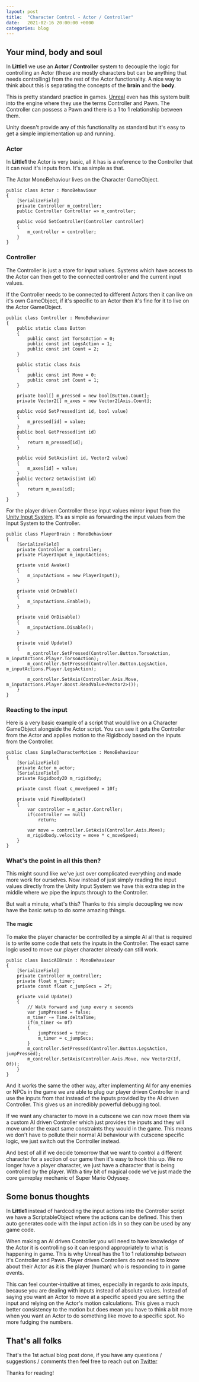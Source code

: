 ```yaml
---
layout: post
title:  "Character Control - Actor / Controller"
date:   2021-02-16 20:00:00 +0000
categories: blog
---
```


## Your mind, body and soul

In **Little1** we use an **Actor / Controller** system to decouple the logic for controlling
an Actor (these are mostly characters but can be anything that needs controlling) from the rest of the Actor functionality. A nice way to think
about this is separating the concepts of the **brain** and the **body**.

This is pretty standard practice in games. [Unreal](https://docs.unrealengine.com/en-US/InteractiveExperiences/Framework/Controller/index.html)
even has this system built into the engine where they use the terms Controller and Pawn. 
The Controller can possess a Pawn and there is a 1 to 1 relationship between them.

Unity doesn't provide any of this functionality as standard but it's easy to get a simple implementation up and running.

### Actor

In **Little1** the Actor is very basic, all it has is a reference to the Controller that it can read it's inputs from. It's as simple as that.

The Actor MonoBehaviour lives on the Character GameObject.

~~~
public class Actor : MonoBehaviour
{
	[SerializeField]
	private Controller m_controller;
	public Controller Controller => m_controller;

	public void SetController(Controller controller)
	{
		m_controller = controller;
	}
}
~~~

### Controller

The Controller is just a store for input values. Systems which have access to the Actor can then get to the connected controller and 
the current input values.

If the Controller needs to be connected to different Actors then it can live on it's own GameObject, if it's specific to an Actor then it's
fine for it to live on the Actor GameObject.

~~~
public class Controller : MonoBehaviour
{
	public static class Button
	{
		public const int TorsoAction = 0;
		public const int LegsAction = 1;
		public const int Count = 2;
	}

	public static class Axis
	{
		public const int Move = 0;
		public const int Count = 1;
	}

	private bool[] m_pressed = new bool[Button.Count];
	private Vector2[] m_axes = new Vector2[Axis.Count];

	public void SetPressed(int id, bool value)
	{
		m_pressed[id] = value;
	}
	public bool GetPressed(int id)
	{
		return m_pressed[id];
	}

	public void SetAxis(int id, Vector2 value)
	{
		m_axes[id] = value;
	}
	public Vector2 GetAxis(int id)
	{
		return m_axes[id];
	}
}
~~~

For the player driven Controller these input values mirror input from the [Unity Input System](https://docs.unity3d.com/Packages/com.unity.inputsystem@1.0/manual/index.html). 
It's as simple as forwarding the input values from the Input System to the Controller.

~~~
public class PlayerBrain : MonoBehaviour
{
	[SerializeField]
	private Controller m_controller;
	private PlayerInput m_inputActions;

	private void Awake()
	{
		m_inputActions = new PlayerInput();
	}

	private void OnEnable()
	{
		m_inputActions.Enable();
	}

	private void OnDisable()
	{
		m_inputActions.Disable();
	}

	private void Update()
	{
		m_controller.SetPressed(Controller.Button.TorsoAction, m_inputActions.Player.TorsoAction);
		m_controller.SetPressed(Controller.Button.LegsAction, m_inputActions.Player.LegsAction);

		m_controller.SetAxis(Controller.Axis.Move, m_inputActions.Player.Boost.ReadValue<Vector2>());
	}
}
~~~

### Reacting to the input

Here is a very basic example of a script that would live on a Character GameObject alongside the Actor script. You can see it gets the Controller
from the Actor and applies motion to the Rigidbody based on the inputs from the Controller.

~~~
public class SimpleCharacterMotion : MonoBehaviour
{
	[SerializeField]
	private Actor m_actor;
	[SerializeField]
	private Rigidbody2D m_rigidbody;

	private const float c_moveSpeed = 10f;

	private void FixedUpdate()
	{
		var controller = m_actor.Controller;
		if(controller == null)
			return;

		var move = controller.GetAxis(Controller.Axis.Move);
		m_rigidbody.velocity = move * c_moveSpeed;
	}
}
~~~

### What's the point in all this then?

This might sound like we've just over complicated everything and made more work for ourselves. Now instead of just simply reading the input values
directly from the Unity Input System we have this extra step in the middle where we pipe the inputs through to the Controller.

But wait a minute, what's this? Thanks to this simple decoupling we now have the basic setup to do some amazing things. 

#### The magic

To make the player character be controlled by a simple AI all that is required is to write some code that sets the inputs in the Controller. 
The exact same logic used to move our player character already can still work.

~~~
public class BasicAIBrain : MonoBehaviour
{
	[SerializeField]
	private Controller m_controller;
	private float m_timer;
	private const float c_jumpSecs = 2f;

	private void Update()
	{
		// Walk forward and jump every x seconds
		var jumpPressed = false;
		m_timer -= Time.deltaTime;
		if(m_timer <= 0f)
		{
			jumpPressed = true;
			m_timer = c_jumpSecs;				
		}
		m_controller.SetPressed(Controller.Button.LegsAction, jumpPressed);
		m_controller.SetAxis(Controller.Axis.Move, new Vector2(1f, 0f));
	}
}
~~~

And it works the same the other way, after implementing AI for any enemies or NPCs in the game we are able to plug our player driven Controller in
and use the inputs from that instead of the inputs provided by the AI driven Controller. This gives us an incredibly powerful
debugging tool.

If we want any character to move in a cutscene we can now move them via a custom AI driven Controller which just provides the inputs
and they will move under the exact same constraints they would in the game. This means we don't have to pollute their normal AI behaviour
with cutscene specific logic, we just switch out the Controller instead.

And best of all if we decide tomorrow that we want to control a different character for a section of our game then it's easy to hook this up.
We no longer have a player character, we just have a character that is being controlled by the player. With a tiny bit of magical code 
we've just made the core gameplay mechanic of Super Mario Odyssey.

## Some bonus thoughts

In **Little1** instead of hardcoding the input actions into the Controller script we have a ScriptableObject where the actions can be defined.
This then auto generates code with the input action ids in so they can be used by any game code.

When making an AI driven Controller you will need to have knowledge of the Actor it is controlling so it can respond appropriately to what is happening
in game. This is why Unreal has the 1 to 1 relationship between it's Controller and Pawn. Player driven Controllers do not need to know about
their Actor as it is the player (human) who is responding to in game events.

This can feel counter-intuitive at times, especially in regards to axis inputs, because you are dealing with inputs instead of absolute values.
Instead of saying you want an Actor to move at a specific speed you are setting the input and relying on the Actor's motion calculations.
This gives a much better consistency to the motion but does mean you have to think a bit more when you want an Actor to do something like 
move to a specific spot. No more fudging the numbers.


## That's all folks

That's the 1st actual blog post done, if you have any questions / suggestions / comments then feel free to reach out on [Twitter](https://twitter.com/LittleBotGames)


Thanks for reading!

